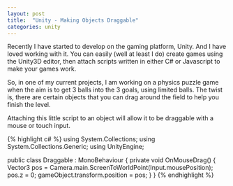 ```yaml
---
layout: post
title:  "Unity - Making Objects Draggable"
categories: unity
---
```


Recently I have started to develop on the gaming platform, Unity. And I have
loved working with it. You can easily (well at least I do) create games using
the Unity3D editor, then attach scripts written in either C# or Javascript to
make your games work.

So, in one of my current projects, I am working on a physics puzzle game when
the aim is to get 3 balls into the 3 goals, using limited balls. The twist is,
there are certain objects that you can drag around the field to help you finish
the level.

Attaching this little script to an object will allow it to be draggable with a
mouse or touch input.

{% highlight c# %}
using System.Collections;
using System.Collections.Generic;
using UnityEngine;

public class Draggable : MonoBehaviour {
	private void OnMouseDrag() {
		Vector3 pos = Camera.main.ScreenToWorldPoint(Input.mousePosition);
		pos.z = 0;
		gameObject.transform.position = pos;
	}
}
{% endhighlight %}
